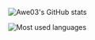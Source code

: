 ![Awe03's GitHub stats](https://github-readme-stats.vercel.app/api?username=awe03&show_icons=true&theme=synthwave)

![Most used languages](https://github-readme-stats.vercel.app/api/top-langs/?username=Awe03&theme=synthwave)

